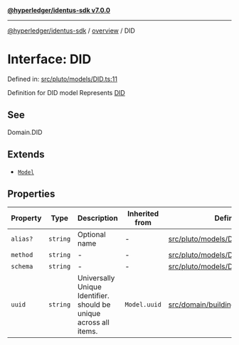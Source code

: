 [**@hyperledger/identus-sdk v7.0.0**](../../README.md)

***

[@hyperledger/identus-sdk](../../README.md) / [overview](../README.md) / DID

# Interface: DID

Defined in: [src/pluto/models/DID.ts:11](https://github.com/hyperledger/identus-edge-agent-sdk-ts/blob/96423ee84b124a31ce63036d9d623d1cb73a13c2/src/pluto/models/DID.ts#L11)

Definition for DID model
Represents [DID](../namespaces/Domain/classes/DID.md)

## See

Domain.DID

## Extends

- [`Model`](../type-aliases/Model.md)

## Properties

| Property | Type | Description | Inherited from | Defined in |
| ------ | ------ | ------ | ------ | ------ |
| <a id="alias"></a> `alias?` | `string` | Optional name | - | [src/pluto/models/DID.ts:21](https://github.com/hyperledger/identus-edge-agent-sdk-ts/blob/96423ee84b124a31ce63036d9d623d1cb73a13c2/src/pluto/models/DID.ts#L21) |
| <a id="method"></a> `method` | `string` | - | - | [src/pluto/models/DID.ts:16](https://github.com/hyperledger/identus-edge-agent-sdk-ts/blob/96423ee84b124a31ce63036d9d623d1cb73a13c2/src/pluto/models/DID.ts#L16) |
| <a id="schema"></a> `schema` | `string` | - | - | [src/pluto/models/DID.ts:15](https://github.com/hyperledger/identus-edge-agent-sdk-ts/blob/96423ee84b124a31ce63036d9d623d1cb73a13c2/src/pluto/models/DID.ts#L15) |
| <a id="uuid"></a> `uuid` | `string` | Universally Unique Identifier. should be unique across all items. | `Model.uuid` | [src/domain/buildingBlocks/Pluto.ts:23](https://github.com/hyperledger/identus-edge-agent-sdk-ts/blob/96423ee84b124a31ce63036d9d623d1cb73a13c2/src/domain/buildingBlocks/Pluto.ts#L23) |
